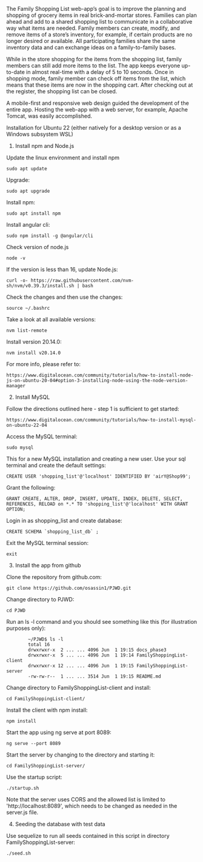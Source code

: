 The Family Shopping List web-app’s goal is to improve the planning and shopping of grocery items in real brick-and-mortar stores. Families can plan ahead and add to a shared shopping list to communicate in a collaborative way what items are needed. Family members can create, modify, and remove items of a store’s inventory, for example, if certain products are no longer desired or available. All participating families share the same inventory data and can exchange ideas on a family-to-family bases.

While in the store shopping for the items from the shopping list, family members can still add more items to the list. The app keeps everyone up-to-date in almost real-time with a delay of 5 to 10 seconds. Once in shopping mode, family member can check off items from the list, which means that these items are now in the shopping cart. After checking out at the register, the shopping list can be closed.

A mobile-first and responsive web design guided the development of the entire app. Hosting the web-app with a web server, for example, Apache Tomcat, was easily accomplished.

Installation for Ubuntu 22 (either natively for a desktop version or as a Windows subsystem WSL)

1. Install npm and Node.js

Update the linux environment and install npm

    sudo apt update

Upgrade: 

    sudo apt upgrade

Install npm:

    sudo apt install npm

Install angular cli:

    sudo npm install -g @angular/cli

Check version of node.js

    node -v

If the version is less than 16, update Node.js:
  
    curl -o- https://raw.githubusercontent.com/nvm-sh/nvm/v0.39.3/install.sh | bash

Check the changes and then use the changes:

    source ~/.bashrc

Take a look at all available versions:

    nvm list-remote

Install version 20.14.0:

    nvm install v20.14.0

For more info, please refer to:

    https://www.digitalocean.com/community/tutorials/how-to-install-node-js-on-ubuntu-20-04#option-3-installing-node-using-the-node-version-manager

2. Install MySQL

Follow the directions outlined here - step 1 is sufficient to get started:

    https://www.digitalocean.com/community/tutorials/how-to-install-mysql-on-ubuntu-22-04

Access the MySQL terminal:

    sudo mysql

This for a new MySQL installation and creating a new user. Use your sql terminal and create the default settings:

    CREATE USER 'shopping_list'@'localhost' IDENTIFIED BY 'airY@Shop99';

Grant the following:

    GRANT CREATE, ALTER, DROP, INSERT, UPDATE, INDEX, DELETE, SELECT, REFERENCES, RELOAD on *.* TO 'shopping_list'@'localhost' WITH GRANT OPTION;

Login in as shopping_list and create database:

    CREATE SCHEMA `shopping_list_db` ;

Exit the MySQL terminal session:

    exit

3. Install the app from github

Clone the repository from github.com:

    git clone https://github.com/osassin1/PJWD.git

Change directory to PJWD:

    cd PJWD

Run an ls -l command and you should see something like this (for illustration purposes only):

            ~/PJWD$ ls -l
            total 16
            drwxrwxr-x  2 ... ... 4096 Jun  1 19:15 docs_phase3
            drwxrwxr-x  5 ... ... 4096 Jun  1 19:14 FamilyShoppingList-client
            drwxrwxr-x 12 ... ... 4096 Jun  1 19:15 FamilyShoppingList-server
            -rw-rw-r--  1 ... ... 3514 Jun  1 19:15 README.md

Change directory to FamilyShoppingList-client and install:

    cd FamilyShoppingList-client/

Install the client with npm install:

    npm install

Start the app using ng serve at port 8089:

    ng serve --port 8089

Start the server by changing to the directory and starting it:

    cd FamilyShoppingList-server/

Use the startup script:

    ./startup.sh

Note that the server uses CORS and the allowed list is limited to 'http://localhost:8089', which needs to be changed as needed in the server.js file.

4. Seeding the database with test data

Use sequelize to run all seeds contained in this script in directory FamilyShoppingList-server:

    ./seed.sh






